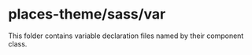 # places-theme/sass/var

This folder contains variable declaration files named by their component class.
